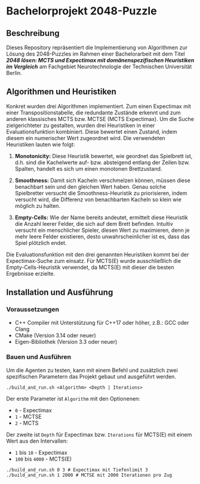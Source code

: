 # Bachelorprojekt 2048-Puzzle

## Beschreibung

Dieses Repository repräsentiert die Implementierung von Algorithmen zur Lösung des 2048-Puzzles im Rahmen einer Bachelorarbeit mit dem Titel ***2048 lösen: MCTS und Expectimax mit domänenspezifischen Heuristiken im Vergleich*** am Fachgebiet Neurotechnologie der Technischen Universität Berlin.


## Algorithmen und Heuristiken

Konkret wurden drei Algorithmen implementiert. Zum einen Expectimax mit einer Transpositionstabelle, die redundante Zustände erkennt und zum anderen klassisches MCTS bzw. MCTSE (MCTS Expectimax). Um die Suche zielgerichteter zu gestalten, wurden drei Heuristiken in einer Evaluationsfunktion kombiniert. Diese bewertet einen Zustand, indem diesem ein numerischer Wert zugeordnet wird. Die verwendeten Heuristiken lauten wie folgt:

1. **Monotonicity:** Diese Heuristik bewertet, wie geordnet das Spielbrett ist, d.h. sind die Kachelwerte auf- bzw. absteigend entlang der Zeilen bzw. Spalten, handelt es sich um einen monotonen Brettzustand.

2. **Smoothness:**  Damit sich Kacheln verschmelzen können, müssen diese benachbart sein und den gleichen Wert haben. Genau solche Spielbretter versucht die Smoothness-Heuristik zu priorisieren, indem versucht wird, die Differenz von benachbarten Kacheln so klein wie möglich zu halten.

3. **Empty-Cells:** Wie der Name bereits andeutet, ermittelt diese Heuristik die Anzahl leerer Felder, die sich auf dem Brett befinden. Intuitiv versucht ein menschlicher Spieler, diesen Wert zu maximieren, denn je mehr leere Felder existieren, desto unwahrscheinlicher ist es, dass das Spiel plötzlich endet.

Die Evaluationsfunktion mit den drei genannten Heuristiken kommt bei der Expectimax-Suche zum einsatz. Für MCTS(E) wurde ausschließlich die Empty-Cells-Heuristik verwendet, da MCTS(E) mit dieser die besten Ergebnisse erzielte.


## Installation und Ausführung

### Voraussetzungen

  * C++ Compiler mit Unterstützung für C++17 oder höher, z.B.: GCC oder Clang 
  * CMake (Version 3.14 oder neuer)
  * Eigen-Bibliothek (Version 3.3 oder neuer)

### Bauen und Ausführen

Um die Agenten zu testen, kann mit einem Befehl und zusätzlich zwei spezifischen Parametern das Projekt gebaut und ausgeführt werden.

```
./build_and_run.sh <Algorithm> <Depth | Iterations> 
```
Der erste Parameter ist `Algorithm` mit den Optionenen: 

* `0` - Expectimax 
* `1` - MCTSE  
* `2` - MCTS 
  
Der zweite ist `Depth` für Expectimax bzw. `Iterations` für MCTS(E) mit einem Wert aus den Intervallen:

* `1` bis `10` - Expectimax
* `100` bis `4000` - MCTS(E)

```
./build_and_run.sh 0 3 # Expectimax mit Tiefenlimit 3
./build_and_run.sh 1 2000 # MCTSE mit 2000 Iterationen pro Zug
```

